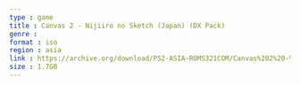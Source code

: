 ```yaml
---
type : game
title : Canvas 2 - Nijiiro no Sketch (Japan) (DX Pack)
genre : 
format : iso
region : asia
link : https://archive.org/download/PS2-ASIA-ROMS321COM/Canvas%202%20-%20Nijiiro%20no%20Sketch%20%28Japan%29%20%28DX%20Pack%29.7z
size : 1.7GB
---
```

